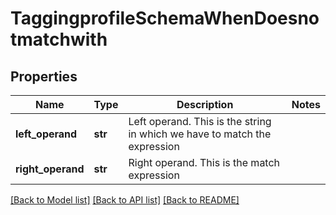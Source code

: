 # TaggingprofileSchemaWhenDoesnotmatchwith

## Properties
Name | Type | Description | Notes
------------ | ------------- | ------------- | -------------
**left_operand** | **str** | Left operand. This is the string in which we have to match the expression | 
**right_operand** | **str** | Right operand. This is the match expression | 

[[Back to Model list]](../README.md#documentation-for-models) [[Back to API list]](../README.md#documentation-for-api-endpoints) [[Back to README]](../README.md)


